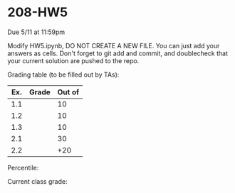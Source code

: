 # 208-HW5

Due 5/11 at 11:59pm

Modify HW5.ipynb, DO NOT CREATE A NEW FILE.  You can just add your answers as cells.  Don't forget to git add and commit, and doublecheck that your current solution are pushed to the repo.

Grading table (to be filled out by TAs):

| Ex. | Grade | Out of |
|-----|-------|--------|
| 1.1 |       |    10  |
| 1.2 |       |    10  |
| 1.3 |       |    10  |
| 2.1 |       |    30  |
| 2.2 |       |   +20  |

Percentile:

Current class grade:
